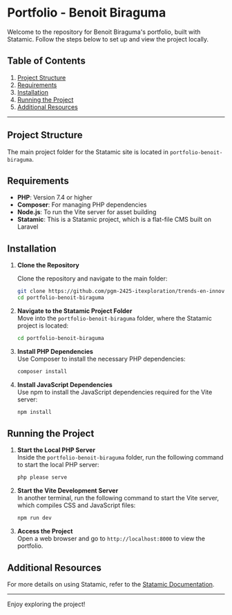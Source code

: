 # Portfolio - Benoit Biraguma

Welcome to the repository for Benoit Biraguma's portfolio, built with Statamic. Follow the steps below to set up and view the project locally.

## Table of Contents

1. [Project Structure](#project-structure)
2. [Requirements](#requirements)
3. [Installation](#installation)
4. [Running the Project](#running-the-project)
5. [Additional Resources](#additional-resources)

---

## Project Structure

The main project folder for the Statamic site is located in `portfolio-benoit-biraguma`.

## Requirements

- **PHP**: Version 7.4 or higher
- **Composer**: For managing PHP dependencies
- **Node.js**: To run the Vite server for asset building
- **Statamic**: This is a Statamic project, which is a flat-file CMS built on Laravel

## Installation

1. **Clone the Repository**

   Clone the repository and navigate to the main folder:

   ```bash
   git clone https://github.com/pgm-2425-itexploration/trends-en-innovaties-1-pgm-benobira.git
   cd portfolio-benoit-biraguma

2. **Navigate to the Statamic Project Folder**  
   Move into the `portfolio-benoit-biraguma` folder, where the Statamic project is located:

   ```bash
   cd portfolio-benoit-biraguma

3. **Install PHP Dependencies**  
   Use Composer to install the necessary PHP dependencies:

   ```bash
   composer install

4. **Install JavaScript Dependencies**  
   Use npm to install the JavaScript dependencies required for the Vite server:

   ```bash
   npm install

## Running the Project

1. **Start the Local PHP Server**  
   Inside the `portfolio-benoit-biraguma` folder, run the following command to start the local PHP server:

   ```bash
   php please serve

2. **Start the Vite Development Server**  
   In another terminal, run the following command to start the Vite server, which compiles CSS and JavaScript files:

   ```bash
   npm run dev

3. **Access the Project**  
   Open a web browser and go to `http://localhost:8000` to view the portfolio.

## Additional Resources

For more details on using Statamic, refer to the [Statamic Documentation](https://statamic.dev/docs).

---

Enjoy exploring the project!